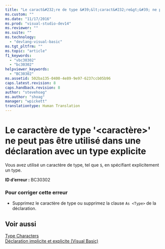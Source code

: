 ```yaml
---
title: "Le caract&#232;re de type &#39;&lt;caract&#232;re&gt;&#39; ne peut pas &#234;tre utilis&#233; dans une d&#233;claration avec un type explicite | Microsoft Docs"
ms.custom: ""
ms.date: "11/17/2016"
ms.prod: "visual-studio-dev14"
ms.reviewer: ""
ms.suite: ""
ms.technology: 
  - "devlang-visual-basic"
ms.tgt_pltfrm: ""
ms.topic: "article"
f1_keywords: 
  - "vbc30302"
  - "bc30302"
helpviewer_keywords: 
  - "BC30302"
ms.assetid: 502ba135-0400-4e89-9e97-6237ccb05b96
caps.latest.revision: 8
caps.handback.revision: 8
author: "stevehoag"
ms.author: "shoag"
manager: "wpickett"
translationtype: Human Translation
---
```

# Le caract&#232;re de type &#39;&lt;caract&#232;re&gt;&#39; ne peut pas &#234;tre utilis&#233; dans une d&#233;claration avec un type explicite
Vous avez utilisé un caractère de type, tel que `$`, en spécifiant explicitement un type.  
  
 **ID d’erreur :** BC30302  
  
### Pour corriger cette erreur  
  
-   Supprimez le caractère de type ou supprimez la clause `As <Type>` de la déclaration.  
  
## Voir aussi  
 [Type Characters](../../visual-basic/programming-guide/language-features/data-types/type-characters.md)   
 [Déclaration implicite et explicite \(Visual Basic\)](http://msdn.microsoft.com/fr-fr/7260dafd-c1d5-46fc-98bf-2ea0fb94996c)